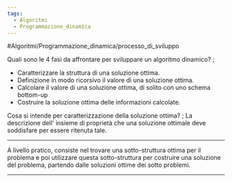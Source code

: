 ```yaml
---
tags:
  - Algoritmi
  - Programmazione_dinamica
---
```

#Algoritmi/Programmazione_dinamica/processo_di_sviluppo

Quali sono le 4 fasi da affrontare per sviluppare un algoritmo dinamico?
;
- Caratterizzare la struttura di una soluzione ottima.
- Definizione in modo ricorsivo il valore di una soluzione ottima.
- Calcolare il valore di una soluzione ottima, di solito con uno schema bottom-up
- Costruire la soluzione ottima delle informazioni calcolate.

Cosa si intende per caratterizzazione della soluzione ottima?
;
La descrizione dell' insieme di proprietà che una soluzione ottimale deve soddisfare per essere ritenuta tale.
***
A livello pratico, consiste nel trovare una sotto-struttura ottima per il problema e poi utilizzare questa sotto-struttura per costruire una soluzione del problema, partendo dalle soluzioni ottime dei sotto problemi.
***

